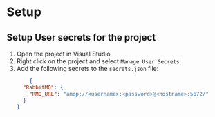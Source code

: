 # Setup

## Setup User secrets for the project
1. Open the project in Visual Studio
1. Right click on the project and select `Manage User Secrets`
1. Add the following secrets to the `secrets.json` file:
	```json
		{
	  "RabbitMQ": {
		"RMQ_URL": "amqp://<username>:<password>@<hostname>:5672/"
	  }
	}
	```